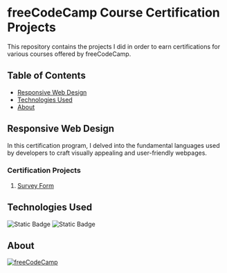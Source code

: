 # freeCodeCamp Course Certification Projects
This repository contains the projects I did in order to earn certifications for various courses offered by freeCodeCamp.



## Table of Contents
- [Responsive Web Design](#responsive-web-design)
- [Technologies Used](#technologies-used)
- [About](#about)



## Responsive Web Design
In this certification program, I delved into the fundamental languages used by developers to craft visually appealing and user-friendly webpages.

### Certification Projects
1. [Survey Form](https://programming-enthusiast-survey.netlify.app/)



## Technologies Used
![Static Badge](https://img.shields.io/badge/HTML5-HTML5?style=for-the-badge&logo=HTML5&logoColor=white&labelColor=rgb(220%2C74%2C37)&color=%23a82200)
![Static Badge](https://img.shields.io/badge/CSS3-CSS3?style=for-the-badge&logo=CSS3&logoColor=white&labelColor=%23254ADC&color=%230429b0)



## About
<a href="https://www.freecodecamp.org/" target="_blank">
    <img
        align="center"
        src="https://img.shields.io/badge/freeCodeCamp-freeCodeCamp?style=for-the-badge&logo=freeCodeCamp&logoColor=white&labelColor=%230A0A21&color=%2303030a"
        alt="freeCodeCamp"
    />
</a>